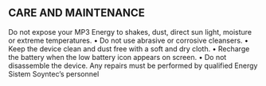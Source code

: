 ﻿## CARE AND MAINTENANCE
Do not expose your MP3 Energy to shakes, dust, direct sun light, moisture or extreme
temperatures.
• Do not use abrasive or corrosive cleansers.
• Keep the device clean and dust free with a soft and dry cloth.
• Recharge the battery when the low battery icon appears on screen.
• Do not disassemble the device. Any repairs must be performed by qualified Energy Sistem
Soyntec’s personnel
